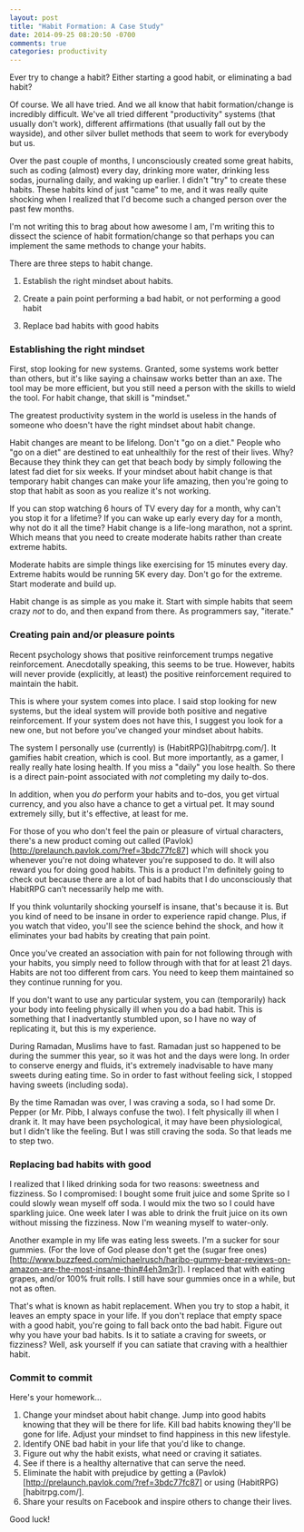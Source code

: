 ```yaml
---
layout: post
title: "Habit Formation: A Case Study"
date: 2014-09-25 08:20:50 -0700
comments: true
categories: productivity
---
```


Ever try to change a habit? Either starting a good habit, or eliminating a bad habit?

Of course. We all have tried. And we all know that habit formation/change is incredibly difficult. We've all tried different "productivity" systems (that usually don't work), different affirmations (that usually fall out by the wayside), and other silver bullet methods that seem to work for everybody but us. 

<!-- more -->

Over the past couple of months, I unconsciously created some great habits, such as coding (almost) every day, drinking more water, drinking less sodas, journaling daily, and waking up earlier. I didn't "try" to create these habits. These habits kind of just "came" to me, and it was really quite shocking when I realized that I'd become such a changed person over the past few months. 

I'm not writing this to brag about how awesome I am, I'm writing this to dissect the science of habit formation/change so that perhaps you can implement the same methods to change your habits. 

There are three steps to habit change. 

1. Establish the right mindset about habits.

2. Create a pain point performing a bad habit, or not performing a good habit 

3. Replace bad habits with good habits

### Establishing the right mindset ###

First, stop looking for new systems. Granted, some systems work better than others, but it's like saying a chainsaw works better than an axe. The tool may be more efficient, but you still need a person with the skills to wield the tool. For habit change, that skill is "mindset."

The greatest productivity system in the world is useless in the hands of someone who doesn't have the right mindset about habit change. 

Habit changes are meant to be lifelong. Don't "go on a diet." People who "go on a diet" are destined to eat unhealthily for the rest of their lives. Why? Because they think they can get that beach body by simply following the latest fad diet for six weeks. If your mindset about habit change is that temporary habit changes can make your life amazing, then you're going to stop that habit as soon as you realize it's not working. 

If you can stop watching 6 hours of TV every day for a month, why can't you stop it for a lifetime? If you can wake up early every day for a month, why not do it all the time? Habit change is a life-long marathon, not a sprint. Which means that you need to create moderate habits rather than create extreme habits. 

Moderate habits are simple things like exercising for 15 minutes every day. Extreme habits would be running 5K every day. Don't go for the extreme. Start moderate and build up. 

Habit change is as simple as you make it. Start with simple habits that seem crazy *not* to do, and then expand from there. As programmers say, "iterate."

### Creating pain and/or pleasure points ###

Recent psychology shows that positive reinforcement trumps negative reinforcement. Anecdotally speaking, this seems to be true. However, habits will never provide (explicitly, at least) the positive reinforcement required to maintain the habit. 

This is where your system comes into place. I said stop looking for new systems, but the ideal system will provide both positive and negative reinforcement. If your system does not have this, I suggest you look for a new one, but not before you've changed your mindset about habits.

The system I personally use (currently) is (HabitRPG)[habitrpg.com/]. It gamifies habit creation, which is cool. But more importantly, as a gamer, I really really hate losing health. If you miss a "daily" you lose health. So there is a direct pain-point associated with *not* completing my daily to-dos. 

In addition, when you *do* perform your habits and to-dos, you get virtual currency, and you also have a chance to get a virtual pet. It may sound extremely silly, but it's effective, at least for me. 

For those of you who don't feel the pain or pleasure of virtual characters, there's a new product coming out called (Pavlok)[http://prelaunch.pavlok.com/?ref=3bdc77fc87] which will shock you whenever you're not doing whatever you're supposed to do. It will also reward you for doing good habits. This is a product I'm definitely going to check out because there are a lot of bad habits that I do unconsciously that HabitRPG can't necessarily help me with. 

If you think voluntarily shocking yourself is insane, that's because it is. But you kind of need to be insane in order to experience rapid change. Plus, if you watch that video, you'll see the science behind the shock, and how it eliminates your bad habits by creating that pain point. 

Once you've created an association with pain for not following through with your habits, you simply need to follow through with that for at least 21 days. Habits are not too different from cars. You need to keep them maintained so they continue running for you. 

If you don't want to use any particular system, you can (temporarily) hack your body into feeling physically ill when you do a bad habit. This is something that I inadvertantly stumbled upon, so I have no way of replicating it, but this is my experience.

During Ramadan, Muslims have to fast. Ramadan just so happened to be during the summer this year, so it was hot and the days were long. In order to conserve energy and fluids, it's extremely inadvisable to have many sweets during eating time. So in order to fast without feeling sick, I stopped having sweets (including soda).

By the time Ramadan was over, I was craving a soda, so I had some Dr. Pepper (or Mr. Pibb, I always confuse the two). I felt physically ill when I drank it. It may have been psychological, it may have been physiological, but I didn't like the feeling. But I was still craving the soda. So that leads me to step two.

### Replacing bad habits with good ###

I realized that I liked drinking soda for two reasons: sweetness and fizziness. So I compromised: I bought some fruit juice and some Sprite so I could slowly wean myself off soda. I would mix the two so I could have sparkling juice. One week later I was able to drink the fruit juice on its own without missing the fizziness. Now I'm weaning myself to water-only.

Another example in my life was eating less sweets. I'm a sucker for sour gummies. (For the love of God please don't get the (sugar free ones)[http://www.buzzfeed.com/michaelrusch/haribo-gummy-bear-reviews-on-amazon-are-the-most-insane-thin#4eh3m3r]). I replaced that with eating grapes, and/or 100% fruit rolls. I still have sour gummies once in a while, but not as often. 

That's what is known as habit replacement. When you try to stop a habit, it leaves an empty space in your life. If you don't replace that empty space with a good habit, you're going to fall back onto the bad habit. Figure out why you have your bad habits. Is it to satiate a craving for sweets, or fizziness? Well, ask yourself if you can satiate that craving with a healthier habit. 

### Commit to commit ###

Here's your homework... 

1. Change your mindset about habit change. Jump into good habits knowing that they will be there for life. Kill bad habits knowing they'll be gone for life. Adjust your mindset to find happiness in this new lifestyle.
1. Identify ONE bad habit in your life that you'd like to change.
2. Figure out why the habit exists, what need or craving it satiates. 
3. See if there is a healthy alternative that can serve the need. 
4. Eliminate the habit with prejudice by getting a (Pavlok)[http://prelaunch.pavlok.com/?ref=3bdc77fc87] or using (HabitRPG)[habitrpg.com/].
5. Share your results on Facebook and inspire others to change their lives.

Good luck! 